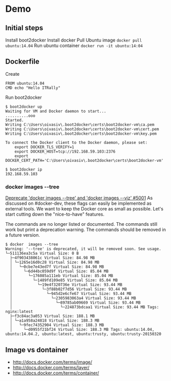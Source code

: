 # Demo

## Initial steps
Install boot2docker
Install docker
Pull Ubuntu image `docker pull ubuntu:14.04`
Run ubuntu container `docker run -it ubuntu:14:04`

## Dockerfile
Create
```
FROM ubuntu:14.04
CMD echo "Hello ITRally"
```

Run boot2docker
```
$ boot2docker up
Waiting for VM and Docker daemon to start...
..........ooo
Started.
Writing C:\Users\oivasiv\.boot2docker\certs\boot2docker-vm\ca.pem
Writing C:\Users\oivasiv\.boot2docker\certs\boot2docker-vm\cert.pem
Writing C:\Users\oivasiv\.boot2docker\certs\boot2docker-vm\key.pem

To connect the Docker client to the Docker daemon, please set:
    export DOCKER_TLS_VERIFY=1
    export DOCKER_HOST=tcp://192.168.59.103:2376
    export DOCKER_CERT_PATH='C:\Users\oivasiv\.boot2docker\certs\boot2docker-vm'

$ boot2docker ip
192.168.59.103
```

### docker images --tree
[Deprecate 'docker images --tree' and 'docker images --viz' #5001](https://github.com/docker/docker/pull/5001)
As discussed on #docker-dev, these flags can easily be implemented as external tools. We want to keep the Docker core as small as possible. Let's start cutting down the "nice-to-have" features.

The commands are no longer listed or documented.
The commands still work but print a deprecation warning.
The commands should be removed in a future version.

```
$ docker  images --tree
Warning: '--tree' is deprecated, it will be removed soon. See usage.
└─511136ea3c5a Virtual Size: 0 B
  ├─4f903438061c Virtual Size: 84.98 MB
  │ └─1265e16d0c28 Virtual Size: 84.98 MB
  │   └─0cbe7e43ed7f Virtual Size: 84.98 MB
  │     └─6d44bc059d9f Virtual Size: 85.04 MB
  │       └─176085a111eb Virtual Size: 85.04 MB
  │         └─1489fd109e85 Virtual Size: 85.04 MB
  │           └─19e4f320736e Virtual Size: 93.44 MB
  │             └─3f88b02f7d56 Virtual Size: 93.44 MB
  │               └─945d2e6cfe67 Virtual Size: 93.44 MB
  │                 └─2305983063a4 Virtual Size: 93.44 MB
  │                   └─89785ab09669 Virtual Size: 93.44 MB
  │                     └─224873bdcaa1 Virtual Size: 93.44 MB Tags: nginx:latest
  ├─f3c84ac3a053 Virtual Size: 188.1 MB
  │ └─a1a958a24818 Virtual Size: 188.3 MB
  │   └─9fec74352904 Virtual Size: 188.3 MB
  │     └─d0955f21bf24 Virtual Size: 188.3 MB Tags: ubuntu:14.04, ubuntu:14.04.2, ubuntu:latest, ubuntu:trusty, ubuntu:trusty-20150320
```



## Image vs dontainer
- http://docs.docker.com/terms/image/
- http://docs.docker.com/terms/layer/
- http://docs.docker.com/terms/container/
